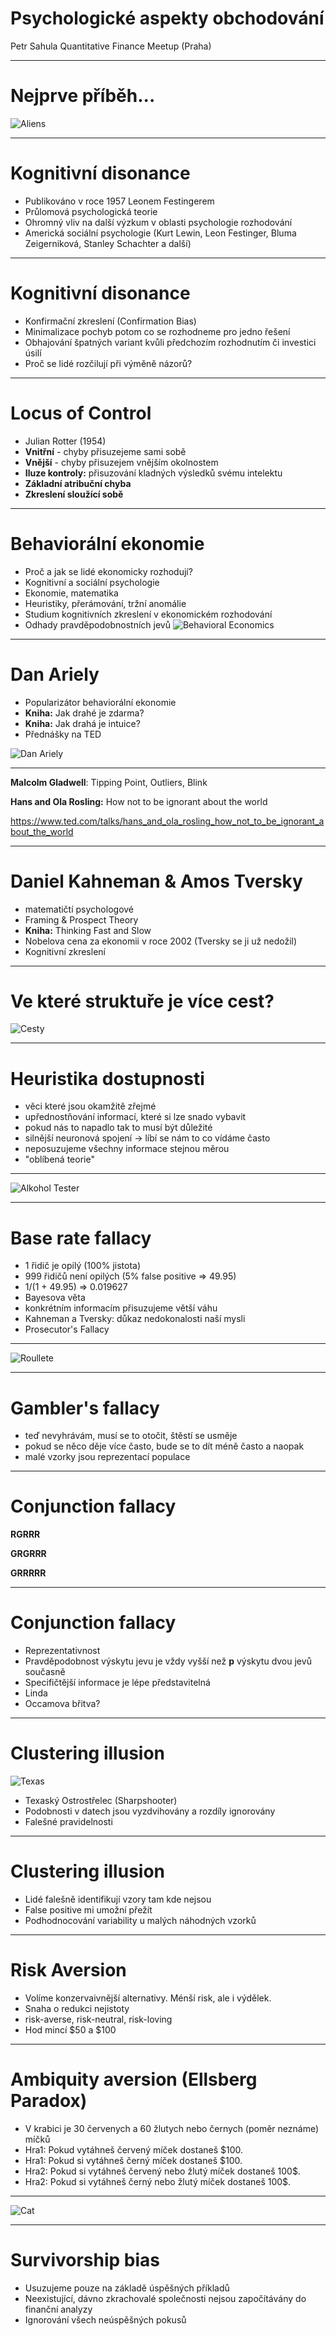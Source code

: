 # Psychologické aspekty obchodování
Petr Sahula
Quantitative Finance Meetup (Praha)

---

# Nejprve příběh...
![Aliens](./pictures/aliens.jpg)

---

# Kognitivní disonance
 - Publikováno v roce 1957 Leonem Festingerem
 - Průlomová psychologická teorie
 - Ohromný vliv na další výzkum v oblasti psychologie rozhodování
 - Americká sociální psychologie (Kurt Lewin, Leon Festinger, Bluma Zeigerniková, Stanley Schachter a další)

---

# Kognitivní disonance
 - Konfirmační zkreslení (Confirmation Bias)
 - Minimalizace pochyb potom co se rozhodneme pro jedno řešení
 - Obhajování špatných variant kvůli předchozím rozhodnutím či investici úsilí
 - Proč se lidé rozčilují při výměně názorů?

---

# Locus of Control
 - Julian Rotter (1954)
 - **Vnitřní** - chyby přisuzejeme sami sobě
 - **Vnější** - chyby přisuzejem vnějším okolnostem
 - **Iluze kontroly:** přisuzování kladných výsledků svému intelektu
 - **Základní atribuční chyba**
 - **Zkreslení sloužící sobě**

---

# Behaviorální ekonomie
 - Proč a jak se lidé ekonomicky rozhodují?
 - Kognitivní a sociální psychologie
 - Ekonomie, matematika
 - Heuristiky, přerámování, tržní anomálie
 - Studium kognitivních zkreslení v ekonomickém rozhodování
 - Odhady pravděpodobnostních jevů
![Behavioral Economics](./pictures/behavioral-economics.jpeg)

---

# Dan Ariely
 - Popularizátor behaviorální ekonomie
 - **Kniha:** Jak drahé je zdarma?
 - **Kniha:** Jak drahá je intuice?
 - Přednášky na TED


![Dan Ariely](./pictures/dan-ariely.jpeg)

---
**Malcolm Gladwell**: Tipping Point, Outliers, Blink


**Hans and Ola Rosling:** How not to be ignorant about the world

https://www.ted.com/talks/hans_and_ola_rosling_how_not_to_be_ignorant_about_the_world

---

# Daniel Kahneman & Amos Tversky
 - matematičtí psychologové
 - Framing & Prospect Theory
 - **Kniha:** Thinking Fast and Slow
 - Nobelova cena za ekonomii v roce 2002 (Tversky se ji už nedožil)
 - Kognitivní zkreslení

---

# Ve které struktuře je více cest?
![Cesty](./pictures/cesty.png)

---

# Heuristika dostupnosti
  - věci které jsou okamžitě zřejmé
  - upřednostňování informací, které si lze snado vybavit
  - pokud nás to napadlo tak to musí být důležité
  - silnější neuronová spojení -> líbí se nám to co vídáme často
  - neposuzujeme všechny informace stejnou měrou
  - "oblíbená teorie"

---

![Alkohol Tester](./pictures/alkohol.jpeg)

---

# Base rate fallacy
  - 1 řidič je opilý (100% jistota)
  - 999 řidičů není opilých (5% false positive => 49.95)
  - 1/(1 + 49.95) => 0.019627
  - Bayesova věta
  - konkrétním informacím přisuzujeme větší váhu
  - Kahneman a Tversky: důkaz nedokonalosti naší mysli
  - Prosecutor's Fallacy

---

![Roullete](./pictures/roullete.jpeg)

---

# Gambler's fallacy
  - teď nevyhrávám, musí se to otočit, štěstí se usměje
  - pokud se něco děje více často, bude se to dít méně často a naopak
  - malé vzorky jsou reprezentací populace

---

# Conjunction fallacy

**RGRRR**

**GRGRRR**

**GRRRRR**

---

# Conjunction fallacy

  - Reprezentativnost
  - Pravděpodobnost výskytu jevu je vždy vyšší než **p** výskytu dvou jevů současně
  - Specifičtější informace je lépe představitelná
  - Linda
  - Occamova břitva?

---

# Clustering illusion

![Texas](./pictures/texas.jpeg)
 - Texaský Ostrostřelec (Sharpshooter)
 - Podobnosti v datech jsou vyzdvihovány a rozdíly ignorovány
 - Falešné pravidelnosti

---

# Clustering illusion

  - Lidé falešně identifikují vzory tam kde nejsou
  - False positive mi umožní přežít
  - Podhodnocování variability u malých náhodných vzorků


---

# Risk Aversion
  - Volíme konzervaivnější alternativy. Ménší risk, ale i výdělek.
  - Snaha o redukci nejistoty
  - risk-averse, risk-neutral, risk-loving
  - Hod mincí $50 a $100

---


# Ambiquity aversion (Ellsberg Paradox)
  - V krabici je 30 červenych a 60 žlutych nebo černych (poměr neznáme) míčků
  - Hra1: Pokud vytáhneš červený míček dostaneš $100.
  - Hra1: Pokud si vytáhneš černý míček dostaneš $100.
  - Hra2: Pokud si vytáhneš červený nebo žlutý míček dostaneš 100$.
  - Hra2: Pokud si vytáhneš černý nebo žlutý míček dostaneš 100$.

---

![Cat](./pictures/cat.jpeg)

---

# Survivorship bias
  - Usuzujeme pouze na základě úspěšných příkladů
  - Neexistující, dávno zkrachovalé společnosti nejsou započítávány do finanční analyzy
  - Ignorování všech neúspěšných pokusů
